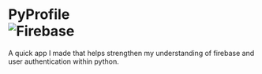 # PyProfile<br/>![Firebase](https://img.shields.io/badge/Backend-Firebase-orange?logo=firebase)
A quick app I made that helps strengthen my understanding of firebase and user authentication within python.
